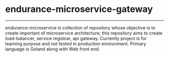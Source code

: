 # endurance-microservice-gateway
---
endurance-microservice is collection of repository whose objective is to create important of microservice architecture; this repository aims to create load-balancer, service registrar, api gateway. Currently project is for learning purpose and not tested in production environment. Primary language is Goland along with Web front end.



